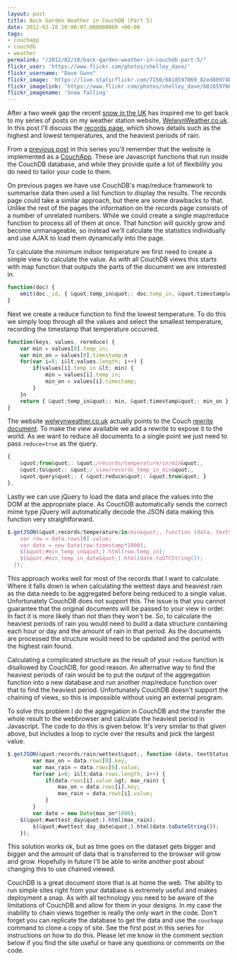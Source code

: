 ```yaml
---
layout: post
title: Back Garden Weather in CouchDB (Part 5)
date: 2012-02-10 20:00:07.000000000 +00:00
tags:
- couchapp
- couchdb
- weather
permalink: "/2012/02/10/back-garden-weather-in-couchdb-part-5/"
flickr_user: 'https://www.flickr.com/photos/shelley_dave/'
flickr_username: "Dave Gunn"
flickr_image: 'https://live.staticflickr.com/7150/6818597069_82ed80974b_w.jpg'
flickr_imagelink: 'https://www.flickr.com/photos/shelley_dave/6818597069/'
flickr_imagename: 'Snow falling'
---
```

After a two week gap the recent [snow in the UK](http://www.bbc.co.uk/news/uk-16899453) has
inspired me to get back to my series of posts on my weather station website, <a
href="http://www.welwynweather.co.uk">WelwynWeather.co.uk</a>. In this post I'll discuss the <a
href="http://www.welwynweather.co.uk/records">records page</a>, which shows details such as the highest and
lowest temperatures, and the heaviest periods of rain.

From a <a
href="/2012/01/12/back-garden-weather-in-couchdb-part-3/">previous
post</a> in this series you'll remember that the website is implemented as a <a
href="http://couchapp.org/">CouchApp</a>. These are Javascript functions that run inside the CouchDB database,
and while they provide quite a lot of flexibility you do need to tailor your code to them.

On previous pages we have use CouchDB's map/reduce framework to summarise data then used a list function to
display the results. The records page could take a similar approach, but there are some drawbacks to that.
Unlike the rest of the pages the information on the records page consists of a number of unrelated numbers.
While we could create a single map/reduce function to process all of them at once. That function will quickly
grow and become unmanageable, so instead we'll calculate the statistics individually and use AJAX to load them
dynamically into the page.

To calculate the minimum indoor temperature we first need to create a simple view to calculate the value. As
with all CouchDB views this starts with map function that outputs the parts of the document we are interested
in.

```javascript
function(doc) {
    emit(doc._id, { &quot;temp_in&quot;: doc.temp_in, &quot;timestamp&quot;: doc.timestamp });
}
```

Next we create a reduce function to find the lowest temperature. To do this we simply loop through all the
values and select the smallest temperature, recording the timestamp that temperature occurred.

```javascript
function(keys, values, rereduce) {
    var min = values[0].temp_in;
    var min_on = values[0].timestamp;n
    for(var i=0; i&lt;values.length; i++) {
        if(values[i].temp_in &lt; min) {
            min = values[i].temp_in;
            min_on = values[i].timestamp;
        }
    }n
    return { &quot;temp_in&quot;: min, &quot;timestamp&quot;: min_on }
}
```

The website [welwynweather.co.uk](http://www.welwynweather.co.uk) actually points to the Couch <a
href="http://wiki.apache.org/couchdb/Rewriting_urls">rewrite document</a>. To make the view available we add a
rewrite to expose it to the world. As we want to reduce all documents to a single point we just need to pass
`reduce=true` as the query.

```javascript
{
    &quot;from&quot;: &quot;/records/temperature/in/min&quot;,
    &quot;to&quot;: &quot;/_view/records_temp_in_min&quot;,
    &quot;query&quot;: { &quot;reduce&quot;: &quot;true&quot; }
},
```

Lastly we can use jQuery to load the data and place the values into the DOM at the appropriate place. As
CouchDB automatically sends the correct mime type jQuery will automatically decode the JSON data making this
function very straightforward.

```javascript
$.getJSON(&quot;records/temperature/in/min&quot;, function (data, textStatus, jqXHR) {
    var row = data.rows[0].value;
    var date = new Date(row.timestamp*1000);
    $(&quot;#min_temp_in&quot;).html(row.temp_in);
    $(&quot;#min_temp_in_date&quot;).html(date.toUTCString());
  });
```

This approach works well for most of the records that I want to calculate. Where it falls down is when
calculating the wettest days and heaviest rain as the data needs to be aggregated before being reduced to a
single value. Unfortunately CouchDB does not support this. The issue is that you cannot guarantee that the
original documents will be passed to your view in order. In fact it is more likely than not than they won't
be. So, to calculate the heaviest periods of rain you would need to build a data structure containing each
hour or day and the amount of rain in that period. As the documents are processed the structure would need to
be updated and the period with the highest rain found.

Calculating a complicated structure as the result of your `reduce` function is disallowed by CouchDB,
for good reason. An alternative way to find the heaviest periods of rain would be to put the output of the
aggregation function into a new database and run another map/reduce function over that to find the heaviest
period. Unfortunately CouchDB doesn't support the chaining of views, so this is impossible without using an
external program.

To solve this problem I do the aggregation in CouchDB and the transfer the whole result to the webbrowser and
calculate the heaviest period in Javascript. The code to do this is given below. It's very similar to that
given above, but includes a loop to cycle over the results and pick the largest value.

```javascript
$.getJSON(&quot;records/rain/wettest&quot;, function (data, textStatus, jqXHR) {
        var max_on = data.rows[0].key;
        var max_rain = data.rows[0].value;
        for(var i=0; i&lt;data.rows.length; i++) {
            if(data.rows[i].value &gt; max_rain) {
                max_on = data.rows[i].key;
                max_rain = data.rows[i].value;
            }
        }
        var date = new Date(max_on*1000);
    $(&quot;#wettest_day&quot;).html(max_rain);
        $(&quot;#wettest_day_date&quot;).html(date.toDateString());
    });
```

This solution works ok, but as time goes on the dataset gets bigger and bigger and the amount of data that is
transferred to the browser will grow and grow. Hopefully in future I'll be able to write another post about
changing this to use chained viewed.

CouchDB is a great document store that is at home the web. The ability to run simple sites right from your
database is extremely useful and makes deployment a snap. As with all technology you need to be aware of the
limitations of CouchDB and allow for them in your designs. In my case the inability to chain views together is
really the only wart in the code. Don't forget you can replicate the database to get the data and use the
`couchapp` command to clone a copy of site. See the first post in this series for instructions on how
to do this. Please let me know in the comment section below if you find the site useful or have any questions
or comments on the code.
